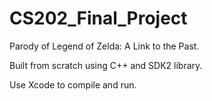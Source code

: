 # CS202_Final_Project
Parody of Legend of Zelda: A Link to the Past. 

Built from scratch using C++ and SDK2 library.

Use Xcode to compile and run.

